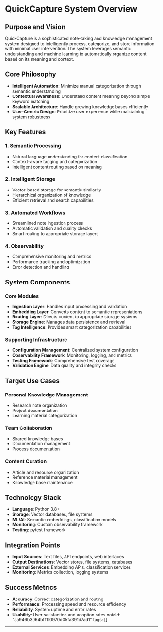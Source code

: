 # QuickCapture System Overview

## Purpose and Vision

QuickCapture is a sophisticated note-taking and knowledge management system designed to intelligently process, categorize, and store information with minimal user intervention. The system leverages semantic understanding and machine learning to automatically organize content based on its meaning and context.

## Core Philosophy

- **Intelligent Automation**: Minimize manual categorization through semantic understanding
- **Contextual Awareness**: Understand content meaning beyond simple keyword matching
- **Scalable Architecture**: Handle growing knowledge bases efficiently
- **User-Centric Design**: Prioritize user experience while maintaining system robustness

## Key Features

### 1. Semantic Processing
- Natural language understanding for content classification
- Context-aware tagging and categorization
- Intelligent content routing based on meaning

### 2. Intelligent Storage
- Vector-based storage for semantic similarity
- Hierarchical organization of knowledge
- Efficient retrieval and search capabilities

### 3. Automated Workflows
- Streamlined note ingestion process
- Automatic validation and quality checks
- Smart routing to appropriate storage layers

### 4. Observability
- Comprehensive monitoring and metrics
- Performance tracking and optimization
- Error detection and handling

## System Components

### Core Modules
- **Ingestion Layer**: Handles input processing and validation
- **Embedding Layer**: Converts content to semantic representations
- **Routing Layer**: Directs content to appropriate storage systems
- **Storage Engine**: Manages data persistence and retrieval
- **Tag Intelligence**: Provides smart categorization capabilities

### Supporting Infrastructure
- **Configuration Management**: Centralized system configuration
- **Observability Framework**: Monitoring, logging, and metrics
- **Testing Framework**: Comprehensive test coverage
- **Validation Engine**: Data quality and integrity checks

## Target Use Cases

### Personal Knowledge Management
- Research note organization
- Project documentation
- Learning material categorization

### Team Collaboration
- Shared knowledge bases
- Documentation management
- Process documentation

### Content Curation
- Article and resource organization
- Reference material management
- Knowledge base maintenance

## Technology Stack

- **Language**: Python 3.8+
- **Storage**: Vector databases, file systems
- **ML/AI**: Semantic embeddings, classification models
- **Monitoring**: Custom observability framework
- **Testing**: pytest framework

## Integration Points

- **Input Sources**: Text files, API endpoints, web interfaces
- **Output Destinations**: Vector stores, file systems, databases
- **External Services**: Embedding APIs, classification services
- **Monitoring**: Metrics collection, logging systems

## Success Metrics

- **Accuracy**: Correct categorization and routing
- **Performance**: Processing speed and resource efficiency
- **Reliability**: System uptime and error rates
- **Usability**: User satisfaction and adoption rates 
noteId: "aa946b3064bf11f0970d05fa391d7ad1"
tags: []

---

 